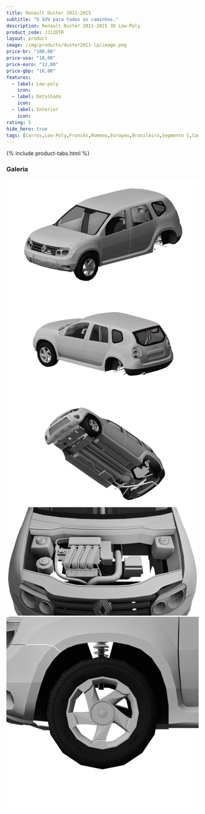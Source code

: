 ```yaml
---
title: Renault Duster 2011-2015
subtitle: "O SUV para todos os caminhos."
description: Renault Duster 2011-2015 3D Low-Poly
product_code: JJ12DTR
layout: product
image: /img/products/duster2011-lp/image.png
price-br: "100,00"
price-usa: "18,00"
price-euro: "12,00"
price-gbp: "16,00"
features:
  - label: Low-poly
    icon:
  - label: Detalhado
    icon:
  - label: Interior
    icon:
rating: 5
hide_hero: true
tags: [Carros,Low-Poly,Francês,Romeno,Europeu,Brasileiro,Segmento C,Compactos,Crossover,SUV]
---
```


{% include product-tabs.html %}
<!--
<div class="tabs is-centered is-fullwidth is-toggle">
  <ul>
    <li data-target="descrp">
      <a>Descrição</a>
    </li>
    <li data-target="nfotec">
      <a>Info. Técnicas</a>
    </li>
  </ul>
</div>

<div class="info" id="tab-content">
  <div id="descrp">
    <br>
    <p>Dacia Duster é um crossover subcompacto produzido e comercializado em conjunto pela fabricante francesa Renault e sua subsidiária romena Dacia desde 2010. Na América Latina, Rússia, Ucrânia , Ásia, Oriente Médio, África do Sul, Austrália e Nova Zelândia é comercializado como Renault Duster. Foi introduzido em março de 2010 e é o terceiro modelo da marca Dacia baseado na plataforma B0, depois do Sandero.</p>
  </div>
  <div id="nfotec">
<!--   <table class="table">
      <thead>
        <tr>
          <th><abbr title="Geral">Geral          
  </div>
</div>-->

### Galeria

![Front](/img/products/duster2011-lp/image.png)
![Back](/img/products/duster2011-lp/image1.png)
![Underneath](/img/products/duster2011-lp/image2.png)
![Engine](/img/products/duster2011-lp/image3.png)
![Wheel](/img/products/duster2011-lp/image4.png)

<!--<div class="tec" id="tab-content">
  <div id="engine">
    <br>
    <p>Plataforma: B0</p>
    <p>Ano/Modelo: 2011</p>
    <p>Motor: K4M 696 (1.6) F4R (2.0)</p>
    <p>Lançamento: Outubro, 2011</p>

    Peso: Entre 1.202 Kg e 1353 Kg (Varia conforme motor/modelo)
    Porta-Malas: 475 L
    Tanque: 50 L
    Capacidade de Carga: 493 Kg
    Câmbio: Manual 6 Velocidades, Automático 4 Velocidades
    Tração: Dianteira, 4x4
  </div>
  <div id="dimenss">
    <br>
    <p>Comprimento: 4.315 mm</p>
    <p>Largura: 1.822 mm</p>
    <p>Altura: 1.690 mm</p>
    <p>Entre-eixos: 2.673 mm</p>
    <p>Altura em relação ao solo: 210 mm</p>
  </div>
</div>
-->
